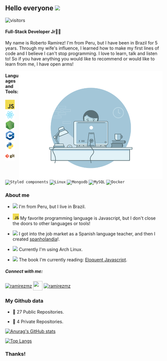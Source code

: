 <h2> Hello everyone <img src="https://media.giphy.com/media/hvRJCLFzcasrR4ia7z/giphy.gif" width="25px"></h2>

 ![visitors](https://visitor-badge.glitch.me/badge?page_id=ramirezmz.visitor-badge)
<h4>Full-Stack Developer Jr🧑‍💻 </h4> 

<p>My name is Roberto Ramirez! I'm from Peru, but I have been in Brazil for 5 years. Through my wife's influence, I learned how to make my first lines of code and I believe I can't stop programming. I love to learn, talk and listen to! So if you have anything you would like to recommend or would like to learn from me, I have open arms!
</p>


<img align="right" alt="GIF" width="460" src="./Pictures/wasting_time.gif"/>

<h4> Languages and Tools: </h4>

<code><img height="30" title="Javascript" src="https://raw.githubusercontent.com/github/explore/80688e429a7d4ef2fca1e82350fe8e3517d3494d/topics/javascript/javascript.png" /></code>
<code><img height="30" title="Reactjs" src="https://raw.githubusercontent.com/github/explore/80688e429a7d4ef2fca1e82350fe8e3517d3494d/topics/react/react.png" /></code>
<code><img height="30" title="Nodejs" src="https://raw.githubusercontent.com/github/explore/80688e429a7d4ef2fca1e82350fe8e3517d3494d/topics/nodejs/nodejs.png" /></code>
<code><img height="30" title="C++" src="https://raw.githubusercontent.com/github/explore/80688e429a7d4ef2fca1e82350fe8e3517d3494d/topics/cpp/cpp.png" /></code>
<code><img height="30" title="Python" src="https://raw.githubusercontent.com/github/explore/80688e429a7d4ef2fca1e82350fe8e3517d3494d/topics/python/python.png" /></code>
<code><img height="30" title="Git" src="https://raw.githubusercontent.com/github/explore/80688e429a7d4ef2fca1e82350fe8e3517d3494d/topics/git/git.png" /></code>
<code><img height="30" title="Styled components" src="https://img.icons8.com/emoji/48/000000/nail-polish-.png" /></code>
<code><img height="30" title="Linux" src="https://img.icons8.com/color/48/000000/linux--v2.png"/></code>
<code><img height="30" title="Mongodb" src="https://img.icons8.com/color/48/000000/mongodb.png"/></code>
<code><img height="30" title="MySQL"  src="https://img.icons8.com/color/48/26e07f/mysql-logo.png"/></code>
<code><img height="30" title="Docker" src="https://img.icons8.com/fluent/48/000000/docker.png"/></code>


<h3> About me</h3>

* <img height="22" src="https://img.icons8.com/color/48/fa314a/peru.png"/> I'm from Peru, but I live in Brazil.
* <img height="20" src="https://raw.githubusercontent.com/github/explore/80688e429a7d4ef2fca1e82350fe8e3517d3494d/topics/javascript/javascript.png"> My favorite programming language is Javascript, but I don't close the doors to other languages or tools!
* <img height="24" src="https://img.icons8.com/color/48/000000/teacher.png"/> I got into the job market as a Spanish language teacher, and then I created [spanholandia](https://www.instagram.com/spanholandia/)!.

* <img height="20"  src="https://img.icons8.com/material-rounded/24/4a90e2/arch-linux.png"/> Currently I'm using Arch Linux.
* <img height="26" src="https://img.icons8.com/fluency/48/26e07f/reading.png"/> The book I'm currently reading: [Eloquent Javascript](https://eloquentjavascript.net/).


<h5 align="left">Connect with me:</h5>
<p align="left">

<a href="https://linkedin.com/in/ramirezmz" target="blank"><img align="center" src="https://img.icons8.com/ios-glyphs/30/4a90e2/linkedin.png" alt="ramirezmz" height="30" width="30" /></a>
<a href="https://www.instagram.com/robertopramirez/" target="blank"><img align="center" src="https://img.icons8.com/fluency/48/4a90e2/instagram-new.png" height="30" width="30" /></a>
<a href="https://dev.to/ramirezmz" target="blank"><img align="center" src="https://img.icons8.com/windows/32/000000/dev.png" alt="ramirezmz" height="30" width="30" /></a>

</p>


### **My Github data**

* 📜 27 Public Repositories.

* 🔑 4 Private Repositories. 
 
 
[![Anurag's GitHub stats](https://github-readme-stats.vercel.app/api?username=ramirezmz&hide=issues&show_icons=true&theme=dracula)](https://github.com/anuraghazra/github-readme-stats)



[![Top Langs](https://github-readme-stats.vercel.app/api/top-langs/?username=ramirezmz&layout=compact)](https://github.com/anuraghazra/github-readme-stats)


<h3>Thanks!</h3>
